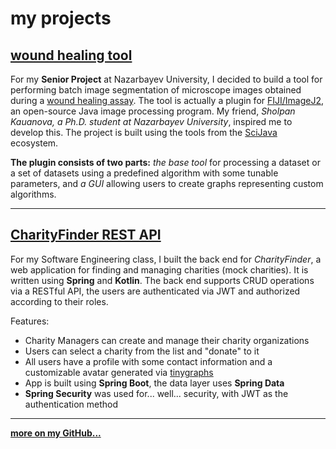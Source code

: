 
# my projects

## [wound healing tool](https://github.com/nurzhamanka/whiplugin)
For my **Senior Project** at Nazarbayev University, I decided to build a tool for performing batch image segmentation of microscope images obtained during a [wound healing assay](https://en.wikipedia.org/wiki/Wound_healing_assay). The tool is actually a plugin for [FIJI/ImageJ2](https://fiji.sc/), an open-source Java image processing program. My friend, *Sholpan Kauanova, a Ph.D. student at Nazarbayev University*, inspired me to develop this. The project is built using the tools from the [SciJava](https://scijava.org/) ecosystem.

**The plugin consists of two parts:** *the base tool* for processing a dataset or a set of datasets using a predefined algorithm with some tunable parameters, and *a GUI* allowing users to create graphs representing custom algorithms.

---

## [CharityFinder REST API](https://github.com/nurzhamanka/charity-api)
For my Software Engineering class, I built the back end for *CharityFinder*, a web application for finding and managing charities (mock charities). It is written using **Spring** and **Kotlin**. The back end supports CRUD operations via a RESTful API, the users are authenticated via JWT and authorized according to their roles.

Features:
-   Charity Managers can create and manage their charity organizations
-   Users can select a charity from the list and "donate" to it
-   All users have a profile with some contact information and a customizable avatar generated via  [tinygraphs](https://www.tinygraphs.com/)
-   App is built using **Spring Boot**, the data layer uses **Spring Data**
-   **Spring Security** was used for... well... security, with JWT as the authentication method

---
[**more on my GitHub...**](https://github.com/nurzhamanka)
